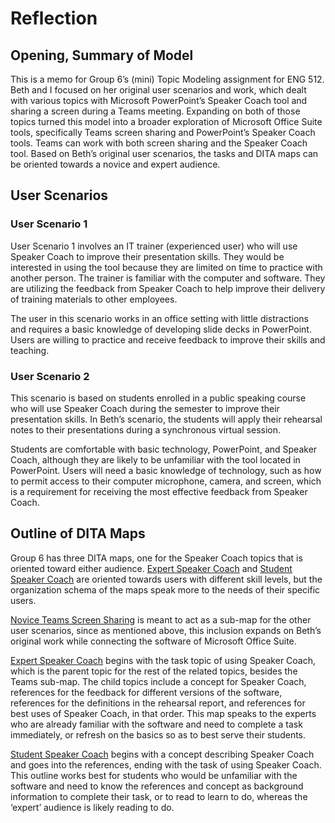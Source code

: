 # Reflection  
## Opening, Summary of Model
This is a memo for Group 6’s (mini) Topic Modeling assignment for ENG 512\. Beth and I focused on her original user scenarios and work, which dealt with various topics with Microsoft PowerPoint’s Speaker Coach tool and sharing a screen during a Teams meeting. Expanding on both of those topics turned this model into a broader exploration of Microsoft Office Suite tools, specifically Teams screen sharing and PowerPoint’s Speaker Coach tools. Teams can work with both screen sharing and the Speaker Coach tool. Based on Beth’s original user scenarios, the tasks and DITA maps can be oriented towards a novice and expert audience.

## User Scenarios 
### User Scenario 1  
User Scenario 1 involves an IT trainer (experienced user) who will use Speaker Coach to improve their presentation skills. They would be interested in using the tool because they are limited on time to practice with another person. The trainer is familiar with the computer and software. They are utilizing the feedback from Speaker Coach to help improve their delivery of training materials to other employees. 

The user in this scenario works in an office setting with little distractions and requires a basic knowledge of developing slide decks in PowerPoint. Users are willing to practice and receive feedback to improve their skills and teaching.

### User Scenario 2   
This scenario is based on students enrolled in a public speaking course who will use Speaker Coach during the semester to improve their presentation skills. In Beth’s scenario, the students will apply their rehearsal notes to their presentations during a synchronous virtual session. 

Students are comfortable with basic technology, PowerPoint, and Speaker Coach, although they are likely to be unfamiliar with the tool located in PowerPoint. Users will need a basic knowledge of technology, such as how to permit access to their computer microphone, camera, and screen, which is a requirement for receiving the most effective feedback from Speaker Coach.

## Outline of DITA Maps
Group 6 has three DITA maps, one for the Speaker Coach topics that is oriented toward either audience. [Expert Speaker Coach](Expert_Speaker_Coach.ditamap) and [Student Speaker Coach](Student_Speaker_Caoch.ditamap) are oriented towards users with different skill levels, but the organization schema of the maps speak more to the needs of their specific users. 

[Novice Teams Screen Sharing](Novice_Teams_Screen_Sharing.ditamap) is meant to act as a sub-map for the other user scenarios, since as mentioned above, this inclusion expands on Beth’s original work while connecting the software of Microsoft Office Suite.

[Expert Speaker Coach](Expert_Speaker_Coach.ditamap) begins with the task topic of using Speaker Coach, which is the parent topic for the rest of the related topics, besides the Teams sub-map. The child topics include a concept for Speaker Coach, references for the feedback for different versions of the software, references for the definitions in the rehearsal report, and references for best uses of Speaker Coach, in that order. This map speaks to the experts who are already familiar with the software and need to complete a task immediately, or refresh on the basics so as to best serve their students.

[Student Speaker Coach](Student_Speaker_Caoch.ditamap) begins with a concept describing Speaker Coach and goes into the references, ending with the task of using Speaker Coach. This outline works best for students who would be unfamiliar with the software and need to know the references and concept as background information to complete their task, or to read to learn to do, whereas the ‘expert’ audience is likely reading to do.